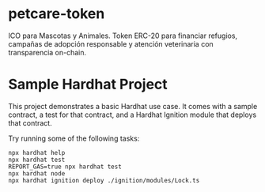# petcare-token

ICO para Mascotas y Animales. Token ERC-20 para financiar refugios, campañas de adopción responsable y atención veterinaria con transparencia on-chain.

# Sample Hardhat Project

This project demonstrates a basic Hardhat use case. It comes with a sample contract, a test for that contract, and a Hardhat Ignition module that deploys that contract.

Try running some of the following tasks:

```shell
npx hardhat help
npx hardhat test
REPORT_GAS=true npx hardhat test
npx hardhat node
npx hardhat ignition deploy ./ignition/modules/Lock.ts
```

